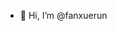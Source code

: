 - 👋 Hi, I’m @fanxuerun


<!---
fanxuerun/fanxuerun is a ✨ special ✨ repository because its `README.md` (this file) appears on your GitHub profile.
You can click the Preview link to take a look at your changes.
--->

